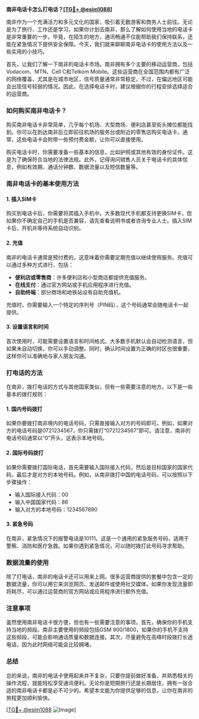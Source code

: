 **南非电话卡怎么打电话？[[TG💪+ @esim1088](https://t.me/s/esim1088)]**

南非作为一个充满活力和多元文化的国家，吸引着无数游客和商务人士前往。无论是为了旅行、工作还是学习，如果你计划去南非，那么了解如何使用当地的电话卡是非常重要的一步。毕竟，在陌生的地方，通讯畅通不仅能帮助我们保持联系，还能在紧急情况下提供安全保障。今天，我们就来聊聊南非电话卡的使用方法以及一些实用的小技巧。

首先，让我们了解一下南非的电话卡市场。南非拥有多个主要的移动运营商，包括Vodacom、MTN、Cell C和Telkom Mobile。这些运营商在全国范围内都有广泛的网络覆盖，尤其是在城市地区，信号质量通常非常稳定。不过，在偏远地区可能会出现信号较弱的情况。因此，在选择电话卡时，建议根据你的行程安排选择适合的运营商。

### 如何购买南非电话卡？

购买南非电话卡非常简单，几乎每个机场、大型商场、便利店甚至街头摊位都能找到。你可以在到达南非后立即前往机场的服务台或附近的零售店购买电话卡。通常，这些电话卡会附带一些预付费金额，让你可以直接使用。

购买电话卡时，你需要准备一些基本的信息，比如护照或其他有效的身份证件。这是为了确保符合当地的法律法规。此外，记得询问销售人员关于电话卡的具体信息，例如有效期、通话分钟数、数据流量以及短信数量等。

### 南非电话卡的基本使用方法

#### 1. 插入SIM卡
购买到电话卡后，你需要将其插入手机中。大多数现代手机都支持更换SIM卡，但如果你不确定自己的手机是否兼容，请先查看说明书或者咨询专业人士。插入SIM卡后，开机并等待系统自动识别。

#### 2. 充值
南非的电话卡通常是预付费的，这意味着你需要定期充值以继续使用服务。充值可以通过多种方式进行，包括：
- **便利店或零售商**：许多便利店和小型商店都提供充值服务。
- **在线支付**：通过官方网站或手机应用程序进行充值。
- **自助终端**：部分商场和地铁站设有自助充值机。

充值时，你需要输入一个特定的序列号（PIN码），这个号码通常会随电话卡一起提供。

#### 3. 设置语言和时间
首次使用时，可能需要设置语言和时间格式。大多数手机默认会自动检测语言，但如果未自动切换，你可以手动调整。同时，确认时间设置为正确的时区也很重要，这样你可以准确地与家人朋友沟通。

### 打电话的方法

在南非，拨打电话的方式与其他国家类似，但有一些需要注意的地方。以下是一些基本的拨打规则：

#### 1. 国内号码拨打
如果你要拨打南非境内的电话号码，只需直接输入对方的号码即可。例如，如果对方的电话号码是0721234567，你只需拨打“0721234567”即可。请注意，南非的电话号码通常以“0”开头，这表示本地号码。

#### 2. 国际号码拨打
如果你需要拨打国际电话，首先需要输入国际接入代码，然后是目标国家的国家代码，最后才是对方的本地号码。例如，从南非拨打中国的电话号码，可以按照以下步骤操作：
- 输入国际接入代码：00
- 输入中国国家代码：86
- 输入对方的本地号码：1234567890

#### 3. 紧急号码
在南非，紧急情况下的报警电话是10111。这是一个通用的紧急服务号码，适用于警察、消防和医疗急救。如果你遇到紧急情况，可以随时拨打此号码寻求帮助。

### 数据流量的使用

除了打电话，南非的电话卡还可以用来上网。很多运营商提供的套餐中包含一定的数据流量，你可以用它来浏览网页、发送邮件或使用社交媒体。如果你发现流量即将耗尽，可以通过运营商的官方网站或应用程序进行额外充值。

### 注意事项

虽然使用南非电话卡很方便，但也有一些需要注意的事项。首先，确保你的手机支持当地的频段。南非主要使用的频段包括GSM 900/1800，如果你的手机不支持这些频段，可能会影响通话质量和数据连接。其次，尽量避免在高峰时段拨打长途电话，因为此时网络可能会比较拥堵。

### 总结

总的来说，南非的电话卡使用起来并不复杂，只要你提前做好准备，并熟悉相关的操作流程，就能轻松享受通讯便利。无论你是短期旅行还是长期居住，拥有一张合适的南非电话卡都是必不可少的。希望本文能为你提供足够的信息，让你在南非的旅程更加顺利愉快。

[[TG💪+ @esim1088](https://t.me/s/esim1088) ![Image](https://i.postimg.cc/4NQfJmqS/Snipaste-2025-05-13-00-14-12.png)]